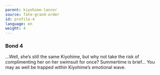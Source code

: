 ```yaml
---
parent: kiyohime-lancer
source: fate-grand-order
id: profile-4
language: en
weight: 4
---
```


### Bond 4

…Well, she’s still the same Kiyohime, but why not take the risk of complimenting her on her swimsuit for once? Summertime is brief… You may as well be trapped within Kiyohime’s emotional wave.

